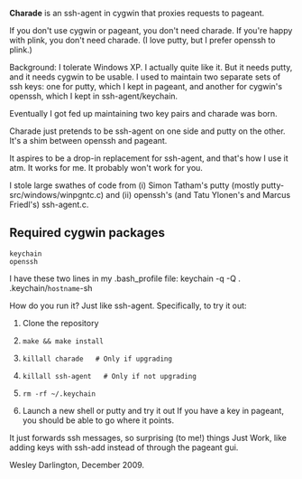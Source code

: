 **Charade** is an ssh-agent in cygwin that proxies requests to pageant.

If you don't use cygwin or pageant, you don't need charade.
If you're happy with plink, you don't need charade.
(I love putty, but I prefer openssh to plink.)

Background: I tolerate Windows XP. I actually quite like it. But it
needs putty, and it needs cygwin to be usable. I used to maintain
two separate sets of ssh keys: one for putty, which I kept in pageant,
and another for cygwin's openssh, which I kept in ssh-agent/keychain.

Eventually I got fed up maintaining two key pairs and charade was born.

Charade just pretends to be ssh-agent on one side and putty on the other.
It's a shim between openssh and pageant.

It aspires to be a drop-in replacement for ssh-agent, and that's how I use 
it atm. It works for me. It probably won't work for you.

I stole large swathes of code from (i) Simon Tatham's putty (mostly
putty-src/windows/winpgntc.c) and (ii) openssh's (and Tatu Ylonen's 
and Marcus Friedl's) ssh-agent.c.

Required cygwin packages
------------------------
    keychain
    openssh

I have these two lines in my .bash_profile file:
    keychain -q -Q
    . .keychain/`hostname`-sh

How do you run it? Just like ssh-agent. Specifically, to try it out:
1. Clone the repository
2.     make && make install
3.     killall charade   # Only if upgrading
4.     killall ssh-agent   # Only if not upgrading
5.     rm -rf ~/.keychain
6. Launch a new shell or putty and try it out
   If you have a key in pageant, you should be able to go where it points.

It just forwards ssh messages, so surprising (to me!) things Just Work,
like adding keys with ssh-add instead of through the pageant gui.

Wesley Darlington, December 2009.
